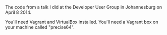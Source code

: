 The code from a talk I did at the Developer User Group in Johannesburg on April 8 2014.

You'll need Vagrant and VirtualBox installed. You'll need a Vagrant box on your machine called "precise64".
